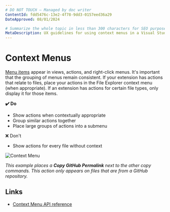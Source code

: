```yaml
---
# DO NOT TOUCH — Managed by doc writer
ContentId: fdd5476c-13e2-4f78-9dd3-0157eed36a29
DateApproved: 08/01/2024

# Summarize the whole topic in less than 300 characters for SEO purpose
MetaDescription: UX guidelines for using context menus in a Visual Studio Code extension.
---
```


# Context Menus

[Menu items](/api/references/contribution-points#contributes.menus) appear in views, actions, and right-click menus. It's important that the grouping of menus remain consistent. If your extension has actions that relate to files, place your actions in the File Explorer context menu (when appropriate). If an extension has actions for certain file types, only display it for those items.

**✔️ Do**

* Show actions when contextually appropriate
* Group similar actions together
* Place large groups of actions into a submenu

❌ Don't

* Show actions for every file without context

![Context Menu](images/examples/context-menu.png)

*This example places a **Copy GitHub Permalink** next to the other copy commands. This action only appears on files that are from a GitHub repository.*

## Links

* [Context Menu API reference](/api/references/contribution-points#contributes.menus)
